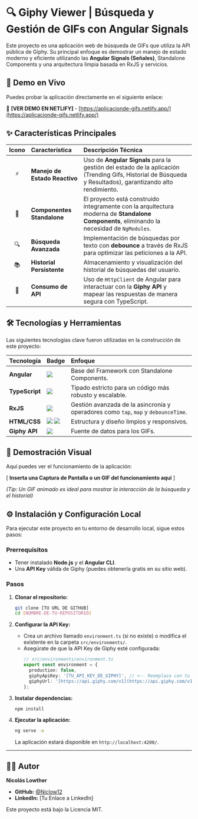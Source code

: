# 🔍 Giphy Viewer | Búsqueda y Gestión de GIFs con Angular Signals

Este proyecto es una aplicación web de búsqueda de GIFs que utiliza la API pública de Giphy. Su principal enfoque es demostrar un manejo de estado moderno y eficiente utilizando las **Angular Signals (Señales)**, Standalone Components y una arquitectura limpia basada en RxJS y servicios.

## 🚀 Demo en Vivo

Puedes probar la aplicación directamente en el siguiente enlace:

🔗 **[VER DEMO EN NETLIFY]** - [https://aplicacionde-gifs.netlify.app/](https://aplicacionde-gifs.netlify.app/)

## ✨ Características Principales

| Icono | Característica | Descripción Técnica |
| :---: | :--- | :--- |
| ⚡ | **Manejo de Estado Reactivo** | Uso de **Angular Signals** para la gestión del estado de la aplicación (Trending Gifs, Historial de Búsqueda y Resultados), garantizando alto rendimiento. |
| 📂 | **Componentes Standalone** | El proyecto está construido íntegramente con la arquitectura moderna de **Standalone Components**, eliminando la necesidad de `NgModules`. |
| 🔍 | **Búsqueda Avanzada** | Implementación de búsquedas por texto con **debounce** a través de RxJS para optimizar las peticiones a la API. |
| 📚 | **Historial Persistente** | Almacenamiento y visualización del historial de búsquedas del usuario. |
| 🔌 | **Consumo de API** | Uso de `HttpClient` de Angular para interactuar con la **Giphy API** y mapear las respuestas de manera segura con TypeScript. |

## 🛠 Tecnologías y Herramientas

Las siguientes tecnologías clave fueron utilizadas en la construcción de este proyecto:

| Tecnología | Badge | Enfoque |
| :--- | :--- | :--- |
| **Angular** | ![](https://img.shields.io/badge/Angular-17%2B-red?style=flat-square&logo=angular) | Base del Framework con Standalone Components. |
| **TypeScript** | ![](https://img.shields.io/badge/TypeScript-4.9%2B-blue?style=flat-square&logo=typescript) | Tipado estricto para un código más robusto y escalable. |
| **RxJS** | ![](https://img.shields.io/badge/RxJS-7.0%2B-purple?style=flat-square&logo=rxjs) | Gestión avanzada de la asincronía y operadores como `tap`, `map` y `debounceTime`. |
| **HTML/CSS** | ![](https://img.shields.io/badge/HTML5-E34F26?style=flat-square&logo=html5&logoColor=white) ![](https://img.shields.io/badge/CSS3-1572B6?style=flat-square&logo=css3&logoColor=white) | Estructura y diseño limpios y responsivos. |
| **Giphy API** | ![](https://img.shields.io/badge/Giphy-API-5C17FF?style=flat-square&logo=giphy&logoColor=white) | Fuente de datos para los GIFs. |

## 📸 Demostración Visual

Aquí puedes ver el funcionamiento de la aplicación:

\[ **Inserta una Captura de Pantalla o un GIF del funcionamiento aquí** ]

*(Tip: Un GIF animado es ideal para mostrar la interacción de la búsqueda y el historial)*

## ⚙️ Instalación y Configuración Local

Para ejecutar este proyecto en tu entorno de desarrollo local, sigue estos pasos:

### Prerrequisitos

* Tener instalado **Node.js** y el **Angular CLI**.
* Una **API Key** válida de Giphy (puedes obtenerla gratis en su sitio web).

### Pasos

1.  **Clonar el repositorio:**
    ```bash
    git clone [TU URL DE GITHUB]
    cd [NOMBRE-DE-TU-REPOSITORIO]
    ```

2.  **Configurar la API Key:**
    * Crea un archivo llamado `environment.ts` (si no existe) o modifica el existente en la carpeta `src/environments/`.
    * Asegúrate de que la API Key de Giphy esté configurada:
        ```typescript
        // src/environments/environment.ts
        export const environment = {
          production: false,
          giphyApiKey: '[TU_API_KEY_DE_GIPHY]', // <-- Reemplaza con tu clave
          giphyUrl: '[https://api.giphy.com/v1](https://api.giphy.com/v1)'
        };
        ```

3.  **Instalar dependencias:**
    ```bash
    npm install
    ```

4.  **Ejecutar la aplicación:**
    ```bash
    ng serve -o
    ```
    La aplicación estará disponible en `http://localhost:4200/`.

---

## 👨‍💻 Autor

**Nicolás Lowther**

* **GitHub:** [\@Niclow12](https://github.com/Niclow12)
* **LinkedIn:** [Tu Enlace a LinkedIn]

Este proyecto está bajo la Licencia MIT.
